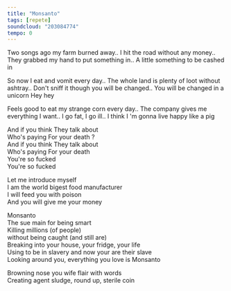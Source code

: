 ```yaml
---
title: "Monsanto"
tags: [repete]
soundcloud: "203084774"
tempo: 0
---
```


Two songs ago my farm burned away..
I hit the road without any money..
They grabbed my hand to put something in..
A little something to be cashed in

So now I eat and vomit  every day..
The whole land is plenty of loot without ashtray..
Don't sniff it though you will be changed..
You will be changed in a unicorn Hey hey

Feels good to eat my strange corn every day..
The company gives me everything I want..
I go fat, I go ill..
I think I 'm gonna live happy like a pig

And if you think They talk about  
Who's paying For your death ?  
And if you think They talk about  
Who's paying For your death  
You're so fucked  
You're so fucked

Let me introduce myself  
I am the world bigest food manufacturer  
I will feed you with poison  
And you will give me your money


Monsanto  
The sue main for being smart  
Killing millions (of people)  
without being caught (and still are)  
Breaking into your house, your fridge, your life  
Using to be in slavery and now your are their slave  
Looking around you, everything you love is Monsanto

Browning nose you wife flair with words  
Creating agent sludge, round up, sterile coin

